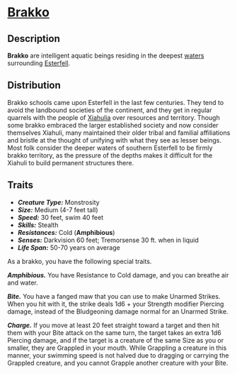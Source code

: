 # [Brakko](https://github.com/mpanighetti/dnd5e-species/blob/main/monstrosities/brakko.md)

## Description

**Brakko** are intelligent aquatic beings residing in the deepest [waters](../../ch-4-esterfell-gazetteer/coasts-of-esterfell) surrounding [Esterfell](../../ch-4-esterfell-gazetteer/esterfell/).

## Distribution

Brakko schools came upon Esterfell in the last few centuries. They tend to avoid the landbound societies of the continent, and they get in regular quarrels with the people of [Xiahulia](../../ch-2-people-of-mote/societies/xiahulia.md) over resources and territory. Though some brakko embraced the larger established society and now consider themselves Xiahuli, many maintained their older tribal and familial affiliations and bristle at the thought of unifying with what they see as lesser beings. Most folk consider the deeper waters of southern Esterfell to be firmly brakko territory, as the pressure of the depths makes it difficult for the Xiahuli to build permanent structures there.

## Traits

- _**Creature Type:**_ Monstrosity
- _**Size:**_ Medium (4-7 feet tall)
- _**Speed:**_ 30 feet, swim 40 feet
- _**Skills:**_ Stealth
- _**Resistances:**_ Cold (**Amphibious**)
- _**Senses:**_ Darkvision 60 feet; Tremorsense 30 ft. when in liquid
- _**Life Span:**_ 50-70 years on average

As a brakko, you have the following special traits.

_**Amphibious.**_ You have Resistance to Cold damage, and you can breathe air and water.

_**Bite.**_ You have a fanged maw that you can use to make Unarmed Strikes. When you hit with it, the strike deals 1d6 + your Strength modifier Piercing damage, instead of the Bludgeoning damage normal for an Unarmed Strike.

_**Charge.**_ If you move at least 20 feet straight toward a target and then hit them with your Bite attack on the same turn, the target takes an extra 1d6 Piercing damage, and if the target is a creature of the same Size as you or smaller, they are Grappled in your mouth. While Grappling a creature in this manner, your swimming speed is not halved due to dragging or carrying the Grappled creature, and you cannot Grapple another creature with your Bite.
